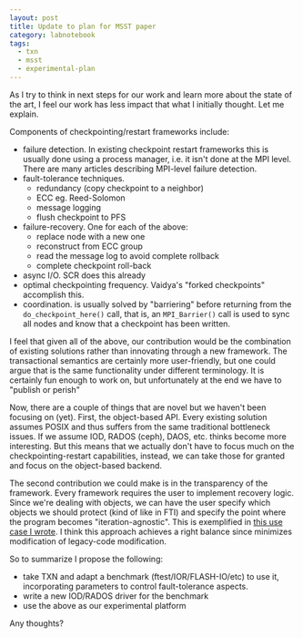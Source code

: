 ```yaml
---
layout: post
title: Update to plan for MSST paper
category: labnotebook
tags:
  - txn
  - msst
  - experimental-plan
---
```


As I try to think in next steps for our work and learn more about the 
state of the art, I feel our work has less impact that what I 
initially thought. Let me explain.

Components of checkpointing/restart frameworks include:

  * failure detection. In existing checkpoint restart frameworks this 
    is usually done using a process manager, i.e. it isn't done at the 
    MPI level. There are many articles describing MPI-level failure 
    detection.
  * fault-tolerance techniques.
      * redundancy (copy checkpoint to a neighbor)
      * ECC eg. Reed-Solomon
      * message logging
      * flush checkpoint to PFS
  * failure-recovery. One for each of the above:
      * replace node with a new one
      * reconstruct from ECC group
      * read the message log to avoid complete rollback
      * complete checkpoint roll-back
  * async I/O. SCR does this already
  * optimal checkpointing frequency. Vaidya's "forked checkpoints" 
    accomplish this.
  * coordination. is usually solved by "barriering" before returning 
    from the `do_checkpoint_here()` call, that is, an `MPI_Barrier()` 
    call is used to sync all nodes and know that a checkpoint has been 
    written.

I feel that given all of the above, our contribution would be the 
combination of existing solutions rather than innovating through a new 
framework. The transactional semantics are certainly more 
user-friendly, but one could argue that is the same functionality 
under different terminology. It is certainly fun enough to work on, 
but unfortunately at the end we have to "publish or perish"

Now, there are a couple of things that are novel but we haven't been 
focusing on (yet). First, the object-based API. Every existing 
solution assumes POSIX and thus suffers from the same traditional 
bottleneck issues. If we assume IOD, RADOS (ceph), DAOS, etc. thinks 
become more interesting. But this means that we actually don't have to 
focus much on the checkpointing-restart capabilities, instead, we can 
take those for granted and focus on the object-based backend.

The second contribution we could make is in the transparency of the 
framework. Every framework requires the user to implement recovery 
logic. Since we're dealing with objects, we can have the user specify 
which objects we should protect (kind of like in FTI) and specify the 
point where the program becomes "iteration-agnostic". This is 
exemplified in [this use case I wrote](). I think this approach 
achieves a right balance since minimizes modification of legacy-code 
modification.

So to summarize I propose the following:

  * take TXN and adapt a benchmark (ftest/IOR/FLASH-IO/etc) to use it, 
    incorporating parameters to control fault-tolerance aspects.
  * write a new IOD/RADOS driver for the benchmark
  * use the above as our experimental platform

Any thoughts?
